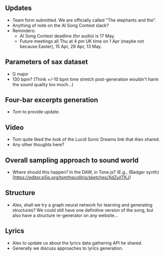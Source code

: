 ## Updates

- Team form submitted. We are officially called "The elephants and the".
- Anything of note on the AI Song Contest slack?
- Reminders:
  - AI Song Contest deadline (for audio) is 17 May.
  - Future meetings all Thu at 4 pm UK time on 1 Apr (maybe not because Easter), 15 Apr, 29 Apr, 13 May.


## Parameters of sax dataset

- G major
- 130 bpm? (Think +/-10 bpm time stretch post-generation wouldn't harm the sound quality too much...)


## Four-bar excerpts generation

- Tom to provide update.


## Video

- Tom quite liked the look of the Lucid Sonic Dreams link that Alex shared.
- Any other thoughts here?


## Overall sampling approach to sound world

- Where should this happen? In the DAW, in Tone.js? (E.g., (Badger synth)[https://editor.p5js.org/tomthecollins/sketches/XdZujlTKJ)


## Structure

- Alex, shall we try a graph neural network for learning and generating structures? We could still have one definitive version of the song, but also have a structure re-generator on any website...


## Lyrics

- Alex to update us about the lyrics data gathering API he shared.
- Generally we discuss approaches to lyrics generation.
